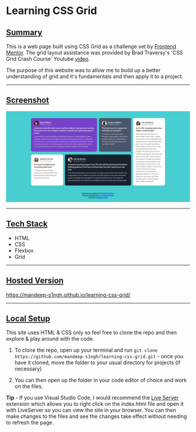# **Learning CSS Grid**

## <ins>Summary</ins>

This is a web page built using CSS Grid as a challenge set by [Frontend Mentor](https://www.frontendmentor.io/challenges/testimonials-grid-section-Nnw6J7Un7). The grid layout assistance was provided by Brad Traversy's 'CSS Grid Crash Course' Youtube [video](https://youtu.be/0xMQfnTU6oo).

The purpose of this website was to allow me to build up a better understanding of grid and it's fundamentals and then apply it to a project.

---

## <ins>Screenshot</ins>

![App Screenshot](./screenshot.png)

---

## <ins>Tech Stack</ins>

- HTML
- CSS
- Flexbox
- Grid

---

## <ins>Hosted Version</ins>

https://mandeep-s1ngh.github.io/learning-css-grid/

---

## <ins>Local Setup</ins>

This site uses HTML & CSS only so feel free to clone the repo and then explore & play around with the code.

1. To clone the repo, open up your terminal and run `git clone https://github.com/mandeep-s1ngh/learning-css-grid.git` - once you have it cloned, move the folder to your usual directory for projects (if necessary)

2. You can then open up the folder in your code editor of choice and work on the files.

**Tip** - If you use Visual Studio Code, I would recommend the [Live Server](https://marketplace.visualstudio.com/items?itemName=ritwickdey.LiveServer) extension which allows you to right click on the index.html file and open it with LiveServer so you can view the site in your browser. You can then make changes to the files and see the changes take effect without needing to refresh the page.

